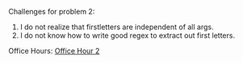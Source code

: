Challenges for problem 2:

1. I do not realize that firstletters are independent of all args. 
2. I do not know how to write good regex to extract out first letters.

Office Hours:
[Office Hour 2](https://www.evernote.com/shard/s66/sh/2cdafc68-1009-430b-9b3d-7aca89c92799/6bf9a510dc69efec9f25f75540906f6b)

